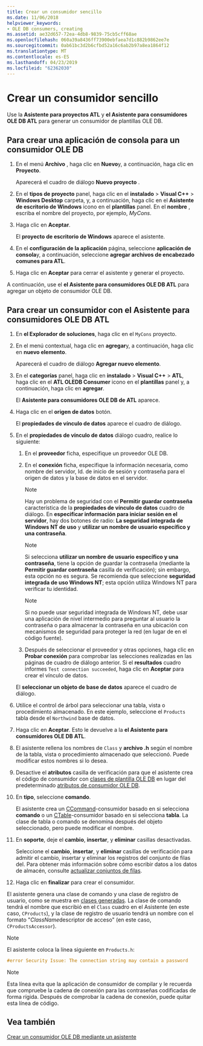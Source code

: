 ```yaml
---
title: Crear un consumidor sencillo
ms.date: 11/06/2018
helpviewer_keywords:
- OLE DB consumers, creating
ms.assetid: ae32d657-72ea-4db8-9839-75cb5cff68ae
ms.openlocfilehash: 060a39a8436ff73900ebfaea7d1c882b9862ee7e
ms.sourcegitcommit: 0ab61bc3d2b6cfbd52a16c6ab2b97a8ea1864f12
ms.translationtype: MT
ms.contentlocale: es-ES
ms.lasthandoff: 04/23/2019
ms.locfileid: "62362030"
---
```

# <a name="creating-a-simple-consumer"></a>Crear un consumidor sencillo

Use la **Asistente para proyectos ATL** y **el Asistente para consumidores OLE DB ATL** para generar un consumidor de plantillas OLE DB.

## <a name="to-create-a-console-application-for-an-ole-db-consumer"></a>Para crear una aplicación de consola para un consumidor OLE DB

1. En el menú **Archivo** , haga clic en **Nuevo**y, a continuación, haga clic en **Proyecto**.

   Aparecerá el cuadro de diálogo **Nuevo proyecto** .

1. En el **tipos de proyecto** panel, haga clic en el **instalado** > **Visual C++** > **Windows Desktop** carpeta, y, a continuación, haga clic en el **Asistente de escritorio de Windows** icono en el **plantillas** panel. En el **nombre** , escriba el nombre del proyecto, por ejemplo, *MyCons*.

1. Haga clic en **Aceptar**.

   El **proyecto de escritorio de Windows** aparece el asistente.

1. En el **configuración de la aplicación** página, seleccione **aplicación de consola**y, a continuación, seleccione **agregar archivos de encabezado comunes para ATL**.

1. Haga clic en **Aceptar** para cerrar el asistente y generar el proyecto.

A continuación, use el **el Asistente para consumidores OLE DB ATL** para agregar un objeto de consumidor OLE DB.

## <a name="to-create-a-consumer-with-the-atl-ole-db-consumer-wizard"></a>Para crear un consumidor con el Asistente para consumidores OLE DB ATL

1. En **el Explorador de soluciones**, haga clic en el `MyCons` proyecto.

1. En el menú contextual, haga clic en **agregar**y, a continuación, haga clic en **nuevo elemento**.

   Aparecerá el cuadro de diálogo **Agregar nuevo elemento**.

1. En el **categorías** panel, haga clic en **instalado** > **Visual C++** > **ATL**, haga clic en el **ATL OLEDB Consumer** icono en el **plantillas** panel y, a continuación, haga clic en **agregar**.

   El **Asistente para consumidores OLE DB de ATL** aparece.

1. Haga clic en el **origen de datos** botón.

   El **propiedades de vínculo de datos** aparece el cuadro de diálogo.

1. En el **propiedades de vínculo de datos** diálogo cuadro, realice lo siguiente:

   1. En el **proveedor** ficha, especifique un proveedor OLE DB.

   1. En el **conexión** ficha, especifique la información necesaria, como nombre del servidor, Id. de inicio de sesión y contraseña para el origen de datos y la base de datos en el servidor.

      > [!NOTE]
      > Hay un problema de seguridad con el **Permitir guardar contraseña** característica de la **propiedades de vínculo de datos** cuadro de diálogo. En **especificar información para iniciar sesión en el servidor**, hay dos botones de radio: **La seguridad integrada de Windows NT de uso** y **utilizar un nombre de usuario específico y una contraseña**.

      > [!NOTE]
      > Si selecciona **utilizar un nombre de usuario específico y una contraseña**, tiene la opción de guardar la contraseña (mediante la **Permitir guardar contraseña** casilla de verificación); sin embargo, esta opción no es segura. Se recomienda que seleccione **seguridad integrada de uso Windows NT**; esta opción utiliza Windows NT para verificar tu identidad.

      > [!NOTE]
      > Si no puede usar seguridad integrada de Windows NT, debe usar una aplicación de nivel intermedio para preguntar al usuario la contraseña o para almacenar la contraseña en una ubicación con mecanismos de seguridad para proteger la red (en lugar de en el código fuente).

   1. Después de seleccionar el proveedor y otras opciones, haga clic en **Probar conexión** para comprobar las selecciones realizadas en las páginas de cuadro de diálogo anterior. Si el **resultados** cuadro informes `Test connection succeeded`, haga clic en **Aceptar** para crear el vínculo de datos.

   El **seleccionar un objeto de base de datos** aparece el cuadro de diálogo.

1. Utilice el control de árbol para seleccionar una tabla, vista o procedimiento almacenado. En este ejemplo, seleccione el `Products` tabla desde el `Northwind` base de datos.

1. Haga clic en **Aceptar**. Esto le devuelve a la **el Asistente para consumidores OLE DB ATL**.

1. El asistente rellena los nombres de `Class` y **archivo .h** según el nombre de la tabla, vista o procedimiento almacenado que seleccionó. Puede modificar estos nombres si lo desea.

1. Desactive el **atributos** casilla de verificación para que el asistente crea el código de consumidor con [clases de plantilla OLE DB](../../data/oledb/ole-db-consumer-templates-reference.md) en lugar del predeterminado [atributos de consumidor OLE DB](../../windows/ole-db-consumer-attributes.md).

1. En **tipo**, seleccione **comando**.

   El asistente crea un [CCommand](../../data/oledb/ccommand-class.md)-consumidor basado en si selecciona **comando** o un [CTable](../../data/oledb/ctable-class.md)-consumidor basado en si selecciona **tabla**. La clase de tabla o comando se denomina después del objeto seleccionado, pero puede modificar el nombre.

1. En **soporte**, deje el **cambio**, **insertar**, y **eliminar** casillas desactivadas.

   Seleccione el **cambio**, **insertar**, y **eliminar** casillas de verificación para admitir el cambio, insertar y eliminar los registros del conjunto de filas del. Para obtener más información sobre cómo escribir datos a los datos de almacén, consulte [actualizar conjuntos de filas](../../data/oledb/updating-rowsets.md).

1. Haga clic en **finalizar** para crear el consumidor.

El asistente genera una clase de comando y una clase de registro de usuario, como se muestra en [clases generadas](../../data/oledb/consumer-wizard-generated-classes.md). La clase de comando tendrá el nombre que escribió en el `Class` cuadro en el Asistente (en este caso, `CProducts`), y la clase de registro de usuario tendrá un nombre con el formato "*ClassName*descriptor de acceso" (en este caso, `CProductsAccessor`).

> [!NOTE]
> El asistente coloca la línea siguiente en `Products.h`:

```cpp
#error Security Issue: The connection string may contain a password
```

> [!NOTE]
> Esta línea evita que la aplicación de consumidor de compilar y le recuerda que compruebe la cadena de conexión para las contraseñas codificadas de forma rígida. Después de comprobar la cadena de conexión, puede quitar esta línea de código.

## <a name="see-also"></a>Vea también

[Crear un consumidor OLE DB mediante un asistente](../../data/oledb/creating-an-ole-db-consumer-using-a-wizard.md)
